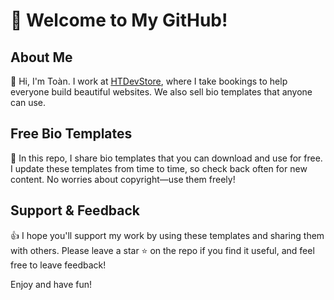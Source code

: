 # 🌟 Welcome to My GitHub!

## About Me
👋 Hi, I'm Toàn. I work at [HTDevStore](https://htdevstore.top), where I take bookings to help everyone build beautiful websites. We also sell bio templates that anyone can use.

## Free Bio Templates
📂 In this repo, I share bio templates that you can download and use for free. I update these templates from time to time, so check back often for new content. No worries about copyright—use them freely!

## Support & Feedback
👍 I hope you'll support my work by using these templates and sharing them with others. Please leave a star ⭐ on the repo if you find it useful, and feel free to leave feedback!

Enjoy and have fun!
